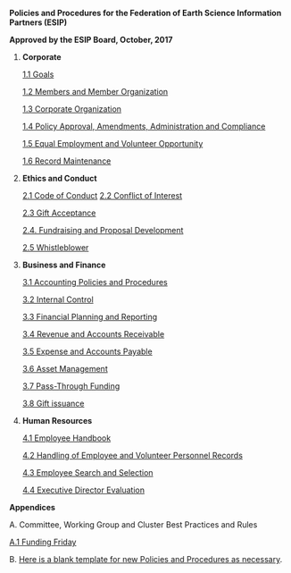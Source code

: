 **Policies and Procedures for the Federation of Earth Science
Information Partners (ESIP)**

**Approved by the ESIP Board, October, 2017**

1.  **Corporate**

    [1.1  Goals](https://github.com/ESIPFed/Governance/blob/master/ESIP%20Policies%20and%20Procedures/1.0%20Corporate/ESIP%20P%26P%201.1%20Goals.md)

    [1.2  Members and Member Organization](https://github.com/ESIPFed/Governance/blob/master/ESIP%20Policies%20and%20Procedures/1.0%20Corporate/ESIP%20P%26P%201.2%20Members%20and%20Member%20Organizations.md)

    [1.3  Corporate Organization](https://github.com/ESIPFed/Governance/blob/master/ESIP%20Policies%20and%20Procedures/1.0%20Corporate/ESIP%20P%26P%201.3%20Corporate%20Organization.md)

    [1.4  Policy Approval, Amendments, Administration and Compliance](https://github.com/ESIPFed/Governance/blob/master/ESIP%20Policies%20and%20Procedures/1.0%20Corporate/ESIP%20P%26P%201.4%20Policy%20Approval%2C%20Amendments%2C%20Administration%20and%20Compliance.md)
  
    [1.5  Equal Employment and Volunteer Opportunity](https://github.com/ESIPFed/Governance/blob/master/ESIP%20Policies%20and%20Procedures/1.0%20Corporate/ESIP%20P%26P%201.5%20Equal%20Opportunity.md)

    [1.6  Record Maintenance](https://github.com/ESIPFed/Governance/blob/master/ESIP%20Policies%20and%20Procedures/1.0%20Corporate/ESIP%20P%26P%201.6%20Record%20Maintenance%20Policy.md)

2.  **Ethics and Conduct**

    [2.1  Code of Conduct](https://github.com/ESIPFed/Governance/blob/master/ESIP%20Policies%20and%20Procedures/2.0%20Ethics%20and%20Conduct/ESIP%20P%26P%202.1%20Code%20of%20Conduct.md)    [2.2  Conflict of Interest](https://github.com/ESIPFed/Governance/blob/master/ESIP%20Policies%20and%20Procedures/2.0%20Ethics%20and%20Conduct/ESIP%20P%26P%202.2%20Conflict%20Of%20Interest.md)

    [2.3  Gift Acceptance](https://github.com/ESIPFed/Governance/blob/master/ESIP%20Policies%20and%20Procedures/2.0%20Ethics%20and%20Conduct/ESIP%20P%26P%202.3%20Gift%20Acceptance%20Policy.md)

     [2.4. Fundraising and Proposal Development](https://github.com/ESIPFed/Governance/blob/master/ESIP%20Policies%20and%20Procedures/2.0%20Ethics%20and%20Conduct/ESIP%20P%26P%202.4%20Fundraising%20and%20Proposal%20Development%20Policy.md)



     [2.5 Whistleblower](https://github.com/ESIPFed/Governance/blob/master/ESIP%20Policies%20and%20Procedures/2.0%20Ethics%20and%20Conduct/ESIP%20P%26P%202.5%20Whistleblower%20Policy.md)
     
3.  **Business and Finance**

    [3.1 Accounting Policies and Procedures](https://github.com/ESIPFed/Governance/blob/master/ESIP%20Policies%20and%20Procedures/3.0%20Business%20and%20Finance/ESIP%20P%26P%203.1%20Accounting%20Policies%20and%20Procedures.md)

    [3.2 Internal Control](https://github.com/ESIPFed/Governance/blob/master/ESIP%20Policies%20and%20Procedures/3.0%20Business%20and%20Finance/ESIP%20P%26P%203.2%20Internal%20Control%20Policies%20and%20Procedures.md)

    [3.3 Financial Planning and Reporting](https://github.com/ESIPFed/Governance/blob/master/ESIP%20Policies%20and%20Procedures/3.0%20Business%20and%20Finance/ESIP%20P%26P%203.3%20Financial%20Planning%20and%20Reporting%20Policies.md)

    [3.4 Revenue and Accounts Receivable](https://github.com/ESIPFed/Governance/blob/master/ESIP%20Policies%20and%20Procedures/3.0%20Business%20and%20Finance/ESIP%20P%26P%203.4%20Revenue%20and%20Accounts%20Receivables%20Policies.md)

    [3.5 Expense and Accounts Payable](https://github.com/ESIPFed/Governance/blob/master/ESIP%20Policies%20and%20Procedures/3.0%20Business%20and%20Finance/ESIP%20P%26P%203.5%20Expenses%20and%20Accounts%20Payable%20Policies.md)

    [3.6 Asset Management](https://github.com/ESIPFed/Governance/blob/master/ESIP%20Policies%20and%20Procedures/3.0%20Business%20and%20Finance/ESIP%20P%26P%203.6%20Asset%20Management%20Policies.md)

    [3.7 Pass-Through Funding](https://github.com/ESIPFed/Governance/blob/master/ESIP%20Policies%20and%20Procedures/3.0%20Business%20and%20Finance/ESIP%20P%26P%203.7%20Pass-Through%20Funding.md)

    [3.8 Gift issuance](https://github.com/ESIPFed/Governance/blob/master/ESIP%20Policies%20and%20Procedures/3.0%20Business%20and%20Finance/ESIP%20P%26P%203.8%20Gift%20Issuance.md)

4.  **Human Resources**

    [4.1 Employee Handbook](https://github.com/ESIPFed/Governance/blob/master/ESIP%20Policies%20and%20Procedures/4.0%20Human%20Resources/ESIP%20P%26P%204.1%20Employee%20Handbook.md)

    [4.2 Handling of Employee and Volunteer Personnel Records](https://github.com/ESIPFed/Governance/blob/master/ESIP%20Policies%20and%20Procedures/4.0%20Human%20Resources/ESIP%20P%26P%204.2%20Handling%20of%20Employee%20and%20Volunteer%20Records%20Policy.md)

    [4.3 Employee Search and Selection](https://github.com/ESIPFed/Governance/blob/master/ESIP%20Policies%20and%20Procedures/4.0%20Human%20Resources/ESIP%20P%26P%204.3%20Employee%20Search%20and%20Selection%20Policy.md)

    [4.4 Executive Director Evaluation](https://github.com/ESIPFed/Governance/blob/master/ESIP%20Policies%20and%20Procedures/4.0%20Human%20Resources/ESIP%20P%26P%204.4%20Executive%20Director%20Evaluation%20Policy.md)

**Appendices**

A. Committee, Working Group and Cluster Best Practices and Rules

   [A.1 Funding Friday](https://github.com/ESIPFed/Governance/blob/master/ESIP%20Policies%20and%20Procedures/Appendix/FUNding%20Friday%20Rules.md)

B.  [Here is a blank template for new Policies and Procedures as
    necessary](https://drive.google.com/open?id=0B5JaTIDjdUK5ZVFxSFM4U2VSUUU).
